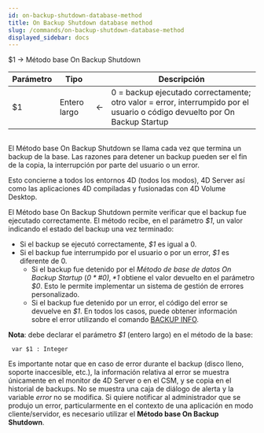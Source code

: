 ```yaml
---
id: on-backup-shutdown-database-method
title: On Backup Shutdown database method
slug: /commands/on-backup-shutdown-database-method
displayed_sidebar: docs
---
```


<!--REF #_command_.Metodo base On Backup Shutdown.Syntax-->$1 -> Método base On Backup Shutdown<!-- END REF-->
<!--REF #_command_.Metodo base On Backup Shutdown.Params-->
| Parámetro | Tipo |  | Descripción |
| --- | --- | --- | --- |
| $1 | Entero largo | &#8592; | 0 = backup ejecutado correctamente; otro valor = error, interrumpido por el usuario o código devuelto por On Backup Startup |

<!-- END REF-->

## 

<!--REF #_command_.Metodo base On Backup Shutdown.Summary-->El Método base On Backup Shutdown se llama cada vez que termina un backup de la base.<!-- END REF--> Las razones para detener un backup pueden ser el fin de la copia, la interrupción por parte del usuario o un error.  
Esto concierne a todos los entornos 4D (todos los modos), 4D Server así como las aplicaciones 4D compiladas y fusionadas con 4D Volume Desktop. 

El Método base On Backup Shutdown permite verificar que el backup fue ejecutado correctamente. El método recibe, en el parámetro *$1*, un valor indicando el estado del backup una vez terminado:

* Si el backup se ejecutó correctamente, *$1* es igual a 0.
* Si el backup fue interrumpido por el usuario o por un error, *$1* es diferente de 0\.
   * Si el backup fue detenido por el *Método de base de datos On Backup Startup* (*$0* \# 0), *$1* obtiene el valor devuelto en el parámetro *$0*. Esto le permite implementar un sistema de gestión de errores personalizado.
   * Si el backup fue detenido por un error, el código del error se devuelve en *$1*.
 En todos los casos, puede obtener información sobre el error utilizando el comando [BACKUP INFO](backup-info.md).

**Nota**: debe declarar el parámetro *$1* (entero largo) en el método de la base:

```4d
 var $1 : Integer
```

Es importante notar que en caso de error durante el backup (disco lleno, soporte inaccesible, etc.), la información relativa al error se muestra únicamente en el monitor de 4D Server o en el CSM, y se copia en el historial de backups. No se muestra una caja de diálogo de alerta y la variable *error* no se modifica. Si quiere notificar al administrador que se produjo un error, particularmente en el contexto de una aplicación en modo cliente/servidor, es necesario utilizar el **Método base On Backup Shutdown**.
